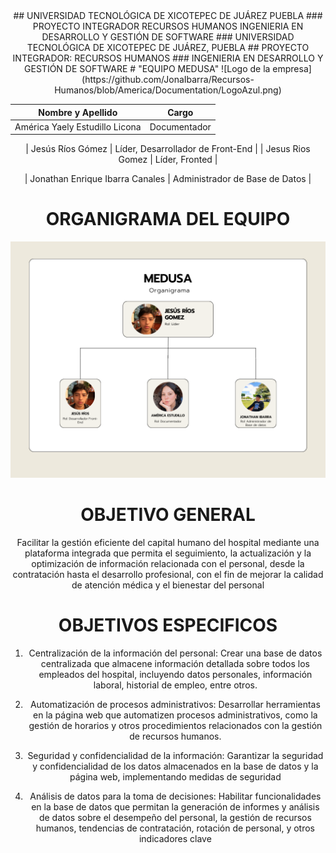 
<div align="center">
## UNIVERSIDAD TECNOLÓGICA DE XICOTEPEC DE JUÁREZ PUEBLA
### PROYECTO INTEGRADOR RECURSOS HUMANOS
INGENIERIA EN DESARROLLO Y GESTIÓN DE SOFTWARE 
### UNIVERSIDAD TECNOLÓGICA DE XICOTEPEC DE JUÁREZ, PUEBLA
## PROYECTO INTEGRADOR:
RECURSOS HUMANOS 
### INGENIERIA EN DESARROLLO Y GESTIÓN DE SOFTWARE 
# "EQUIPO MEDUSA"
 ![Logo de la empresa](https://github.com/JonaIbarra/Recursos-Humanos/blob/America/Documentation/LogoAzul.png)

| Nombre y Apellido       | Cargo                      |
| ----------------------- | -------------------------- |
| América Yaely Estudillo Licona | Documentador        |

| Jesús Ríos Gómez        | Líder,  Desarrollador de Front-End                      |
| Jesus Rios Gomez        | Líder, Fronted                      |

| Jonathan Enrique Ibarra Canales        | Administrador de Base de Datos |

# ORGANIGRAMA DEL EQUIPO
 ![Organigrama equipo Medusa](https://github.com/JonaIbarra/Recursos-Humanos/blob/main/Documentation/Organigrama.png)

# OBJETIVO GENERAL
Facilitar la gestión eficiente del capital humano del hospital mediante una plataforma integrada que permita el seguimiento, la actualización y la optimización de información relacionada con el personal, desde la contratación hasta el desarrollo profesional, con el fin de mejorar la calidad de atención médica y el bienestar del personal

# OBJETIVOS ESPECIFICOS
1. Centralización de la información del personal: Crear una base de datos centralizada que almacene información detallada sobre todos los empleados del hospital, incluyendo datos personales, información laboral, historial de empleo, entre otros.

2. Automatización de procesos administrativos: Desarrollar herramientas en la página web que automatizen procesos administrativos, como la gestión de horarios y otros procedimientos relacionados con la gestión de recursos humanos.

3. Seguridad y confidencialidad de la información: Garantizar la seguridad y confidencialidad de los datos almacenados en la base de datos y la página web, implementando medidas de seguridad
4. Análisis de datos para la toma de decisiones: Habilitar funcionalidades en la base de datos que permitan la generación de informes y análisis de datos sobre el desempeño del personal, la gestión de recursos humanos, tendencias de contratación, rotación de personal, y otros indicadores clave





